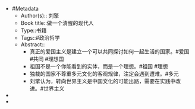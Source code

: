 - #Metadata
	- Author(s):: 刘擎
	- Book title::做一个清醒的现代人
	- Type::书籍
	- Tags::#政治哲学
	- Abstract::
		- 真正的爱国主义是建立一个可以共同探讨如何一起生活的国家。#爱国 #共同 #理想国
		- 祖国不是一个你能看到的实体，而是一个理想。#祖国 #理想
		- 独裁的国家不尊重多元文化的客观规律，注定会遇到遭难。#多元
		- 刘擎认为，转向世界主义是中国文化的可能出路，需要在实践中改进。#世界主义
-
-
